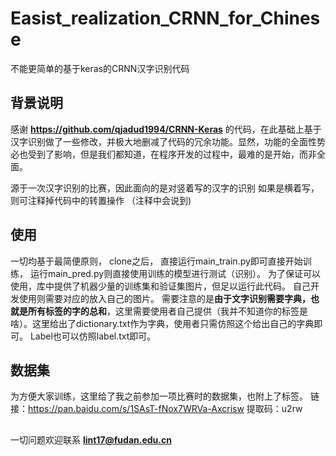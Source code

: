 # Easist_realization_CRNN_for_Chinese
不能更简单的基于keras的CRNN汉字识别代码

## 背景说明
感谢  **https://github.com/qjadud1994/CRNN-Keras** 的代码，在此基础上基于汉字识别做了一些修改，并极大地删减了代码的冗余功能。显然，功能的全面性势必也受到了影响，但是我们都知道，在程序开发的过程中，最难的是开始，而非全面。

源于一次汉字识别的比赛，因此面向的是对竖着写的汉字的识别 如果是横着写，则可注释掉代码中的转置操作 （注释中会说到)

## 使用
一切均基于最简便原则， clone之后， 直接运行main_train.py即可直接开始训练， 运行main_pred.py则直接使用训练的模型进行测试（识别）。
为了保证可以使用，库中提供了机器少量的训练集和验证集图片，但足以运行此代码。 自己开发使用则需要对应的放入自己的图片。
需要注意的是**由于文字识别需要字典，也就是所有标签的字的总和**，这里需要使用者自己提供（我并不知道你的标签是啥）。这里给出了dictionary.txt作为字典，使用者只需仿照这个给出自己的字典即可。 Label也可以仿照label.txt即可。

## 数据集
为方便大家训练，这里给了我之前参加一项比赛时的数据集，也附上了标签。
链接：https://pan.baidu.com/s/1SAsT-fNox7WRVa-Axcrisw 
提取码：u2rw 

##
一切问题欢迎联系 **lint17@fudan.edu.cn**
